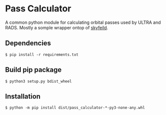 # Pass Calculator
A common python module for calculating orbital passes used by ULTRA and RADS.
Mostly a somple wrapper ontop of [skyfeild].

## Dependencies
`$ pip install -r requirements.txt`

## Build pip package
`$ python3 setup.py bdist_wheel`

## Installation
`$ python -m pip install dist/pass_calculator-*-py3-none-any.whl` 

[skyfeild]:https://rhodesmill.org/skyfield/
